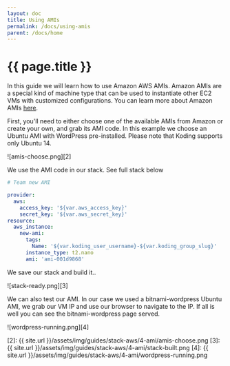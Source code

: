 ```yaml
---
layout: doc
title: Using AMIs
permalink: /docs/using-amis
parent: /docs/home
---
```


# {{ page.title }}

In this guide we will learn how to use Amazon AWS AMIs. Amazon AMIs are a special kind of machine type that can be used to instantiate other EC2 VMs with customized configurations. You can learn more about Amazon AMIs [here][1].

First, you'll need to either choose one of the available AMIs from Amazon or create your own, and grab its AMI code. In this example we choose an Ubuntu AMI with WordPress pre-installed. Please note that Koding supports only Ubuntu 14.

![amis-choose.png][2]

We use the AMI code in our stack. See full stack below

```yaml
# Team new AMI

provider:
  aws:
    access_key: '${var.aws_access_key}'
    secret_key: '${var.aws_secret_key}'
resource:
  aws_instance:
    new-ami:
      tags:
        Name: '${var.koding_user_username}-${var.koding_group_slug}'
      instance_type: t2.nano
      ami: 'ami-001d9868'
```

We save our stack and build it..

![stack-ready.png][3]

We can also test our AMI. In our case we used a bitnami-wordpress Ubuntu AMI, we grab our VM IP and use our browser to navigate to the IP. If all is well you can see the bitnami-wordpress page served.

![wordpress-running.png][4]

[1]: http://docs.aws.amazon.com/AWSEC2/latest/UserGuide/AMIs.html
[2]: {{ site.url }}/assets/img/guides/stack-aws/4-ami/amis-choose.png
[3]: {{ site.url }}/assets/img/guides/stack-aws/4-ami/stack-built.png
[4]: {{ site.url }}/assets/img/guides/stack-aws/4-ami/wordpress-running.png
